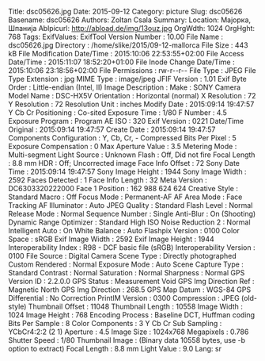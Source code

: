 Title: dsc05626.jpg
Date: 2015-09-12
Category: picture
Slug: dsc05626
Basename: dsc05626
Authors: Zoltan Csala
Summary:
Location: Мајорка, Шпанија
Ablpicurl: http://abload.de/img/13ouz.jpg
OrgWdth: 1024
OrgHght: 768
Tags:
ExifValues: ExifTool Version Number : 10.00
            File Name : dsc05626.jpg
            Directory : /home/slike/2015/09-12-mallorca
            File Size : 443 kB
            File Modification Date/Time : 2015:10:06 22:53:55+02:00
            File Access Date/Time : 2015:11:07 18:52:20+01:00
            File Inode Change Date/Time : 2015:10:06 23:18:56+02:00
            File Permissions : rw-r--r--
            File Type : JPEG
            File Type Extension : jpg
            MIME Type : image/jpeg
            JFIF Version : 1.01
            Exif Byte Order : Little-endian (Intel, II)
            Image Description :
            Make : SONY
            Camera Model Name : DSC-HX5V
            Orientation : Horizontal (normal)
            X Resolution : 72
            Y Resolution : 72
            Resolution Unit : inches
            Modify Date : 2015:09:14 19:47:57
            Y Cb Cr Positioning : Co-sited
            Exposure Time : 1/80
            F Number : 4.5
            Exposure Program : Program AE
            ISO : 320
            Exif Version : 0221
            Date/Time Original : 2015:09:14 19:47:57
            Create Date : 2015:09:14 19:47:57
            Components Configuration : Y, Cb, Cr, -
            Compressed Bits Per Pixel : 5
            Exposure Compensation : 0
            Max Aperture Value : 3.5
            Metering Mode : Multi-segment
            Light Source : Unknown
            Flash : Off, Did not fire
            Focal Length : 8.8 mm
            HDR : Off; Uncorrected image
            Face Info Offset : 72
            Sony Date Time : 2015:09:14 19:47:57
            Sony Image Height : 1944
            Sony Image Width : 2592
            Faces Detected : 1
            Face Info Length : 32
            Meta Version : DC6303320222000
            Face 1 Position : 162 988 624 624
            Creative Style : Standard
            Macro : Off
            Focus Mode : Permanent-AF
            AF Area Mode : Face Tracking
            AF Illuminator : Auto
            JPEG Quality : Standard
            Flash Level : Normal
            Release Mode : Normal
            Sequence Number : Single
            Anti-Blur : On (Shooting)
            Dynamic Range Optimizer : Standard
            High ISO Noise Reduction 2 : Normal
            Intelligent Auto : On
            White Balance : Auto
            Flashpix Version : 0100
            Color Space : sRGB
            Exif Image Width : 2592
            Exif Image Height : 1944
            Interoperability Index : R98 - DCF basic file (sRGB)
            Interoperability Version : 0100
            File Source : Digital Camera
            Scene Type : Directly photographed
            Custom Rendered : Normal
            Exposure Mode : Auto
            Scene Capture Type : Standard
            Contrast : Normal
            Saturation : Normal
            Sharpness : Normal
            GPS Version ID : 2.2.0.0
            GPS Status : Measurement Void
            GPS Img Direction Ref : Magnetic North
            GPS Img Direction : 268.5
            GPS Map Datum : WGS-84
            GPS Differential : No Correction
            PrintIM Version : 0300
            Compression : JPEG (old-style)
            Thumbnail Offset : 11048
            Thumbnail Length : 10558
            Image Width : 1024
            Image Height : 768
            Encoding Process : Baseline DCT, Huffman coding
            Bits Per Sample : 8
            Color Components : 3
            Y Cb Cr Sub Sampling : YCbCr4:2:2 (2 1)
            Aperture : 4.5
            Image Size : 1024x768
            Megapixels : 0.786
            Shutter Speed : 1/80
            Thumbnail Image : (Binary data 10558 bytes, use -b option to extract)
            Focal Length : 8.8 mm
            Light Value : 9.0
Lang: sr

